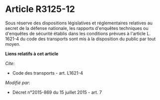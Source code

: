 # Article R3125-12

Sous réserve des dispositions législatives et réglementaires relatives au secret de la défense nationale, les rapports
d'enquêtes techniques ou d'enquêtes de sécurité établis dans les conditions prévues à l'article L. 1621-4 du code des
transports sont mis à la disposition du public par tout moyen.

**Liens relatifs à cet article**

_Cite_:

  - Code des transports - art. L1621-4

_Modifié par_:

  - Décret n°2015-869 du 15 juillet 2015 - art. 7
